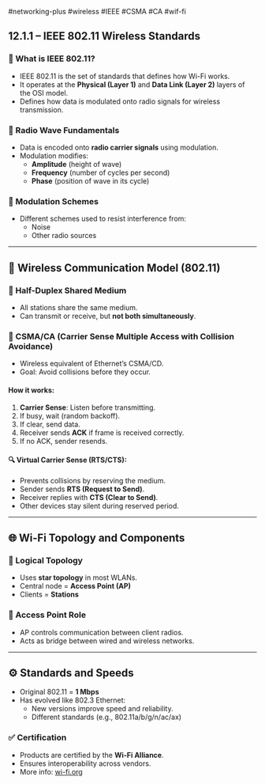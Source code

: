 #networking-plus #wireless #IEEE #CSMA #CA #wif-fi

## 12.1.1 – IEEE 802.11 Wireless Standards

### 🧱 What is IEEE 802.11?

- IEEE 802.11 is the set of standards that defines how Wi-Fi works.
- It operates at the **Physical (Layer 1)** and **Data Link (Layer 2)** layers of the OSI model.
- Defines how data is modulated onto radio signals for wireless transmission.

### 📡 Radio Wave Fundamentals

- Data is encoded onto **radio carrier signals** using modulation.
- Modulation modifies:
  - **Amplitude** (height of wave)
  - **Frequency** (number of cycles per second)
  - **Phase** (position of wave in its cycle)

### 🔐 Modulation Schemes

- Different schemes used to resist interference from:
  - Noise
  - Other radio sources

---

## 📶 Wireless Communication Model (802.11)

### 🔁 Half-Duplex Shared Medium

- All stations share the same medium.
- Can transmit or receive, but **not both simultaneously**.

### 🚦 CSMA/CA (Carrier Sense Multiple Access with Collision Avoidance)

- Wireless equivalent of Ethernet’s CSMA/CD.
- Goal: Avoid collisions before they occur.
  
#### How it works:
1. **Carrier Sense**: Listen before transmitting.
2. If busy, wait (random backoff).
3. If clear, send data.
4. Receiver sends **ACK** if frame is received correctly.
5. If no ACK, sender resends.

#### 🔍 Virtual Carrier Sense (RTS/CTS):
- Prevents collisions by reserving the medium.
- Sender sends **RTS (Request to Send)**.
- Receiver replies with **CTS (Clear to Send)**.
- Other devices stay silent during reserved period.

---

## 🌐 Wi-Fi Topology and Components

### 🧭 Logical Topology

- Uses **star topology** in most WLANs.
- Central node = **Access Point (AP)**
- Clients = **Stations**

### 📡 Access Point Role

- AP controls communication between client radios.
- Acts as bridge between wired and wireless networks.

---

## ⚙️ Standards and Speeds

- Original 802.11 = **1 Mbps**
- Has evolved like 802.3 Ethernet:
  - New versions improve speed and reliability.
  - Different standards (e.g., 802.11a/b/g/n/ac/ax)

### ✅ Certification

- Products are certified by the **Wi-Fi Alliance**.
- Ensures interoperability across vendors.
- More info: [wi-fi.org](https://www.wi-fi.org)

